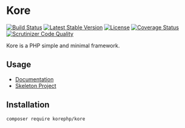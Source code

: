 # Kore

<p align="left">
<a href="https://travis-ci.org/KantoWatanabe/Kore"><img src="https://travis-ci.org/KantoWatanabe/Kore.svg?branch=master" alt="Build Status"></a>
<a href="https://packagist.org/packages/korephp/kore"><img src="https://poser.pugx.org/korephp/kore/v/stable.svg" alt="Latest Stable Version"></a>
<a href="https://packagist.org/packages/korephp/kore"><img src="https://poser.pugx.org/korephp/kore/license.svg" alt="License"></a>
<a href='https://coveralls.io/github/KantoWatanabe/Kore?branch=master'><img src='https://coveralls.io/repos/github/KantoWatanabe/Kore/badge.svg?branch=master' alt='Coverage Status' /></a>
<a href='https://scrutinizer-ci.com/g/KantoWatanabe/Kore/?branch=master'><img src='https://scrutinizer-ci.com/g/KantoWatanabe/Kore/badges/quality-score.png?b=master' alt='Scrutinizer Code Quality' /></a>
</p>

Kore is a PHP simple and minimal framework.

## Usage

- [Documentation](https://kantowatanabe.github.io/Kore-Docs/namespaces/Kore.html)
- [Skeleton Project](https://github.com/KantoWatanabe/Kore-Skeleton)

## Installation

```bash
composer require korephp/kore
```


